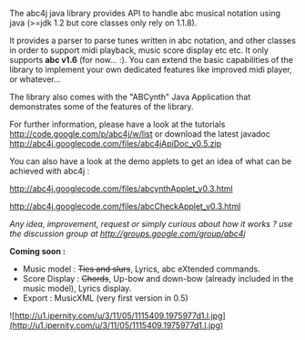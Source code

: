The abc4j java library provides API to handle abc musical notation using java (>=jdk 1.2 but core classes only rely on 1.1.8).

It provides a parser to parse tunes written in abc notation, and other classes in order to support midi playback, music score display etc etc.
It only supports **abc v1.6** (for now... :).
You can extend the basic capabilities of the library to implement your own dedicated features like improved midi player, or whatever...

The library also comes with the "ABCynth" Java Application that demonstrates some of the features of the library.

For further information, please have a look at the tutorials http://code.google.com/p/abc4j/w/list or download the latest javadoc http://abc4j.googlecode.com/files/abc4jApiDoc_v0.5.zip

You can also have a look at the demo applets to get an idea of what can be achieved with abc4j :

http://abc4j.googlecode.com/files/abcynthApplet_v0.3.html

http://abc4j.googlecode.com/files/abcCheckApplet_v0.3.html

_Any idea, improvement, request or simply curious about how it works ? use the discussion group at http://groups.google.com/group/abc4j_

**Coming soon :**
  * Music model : ~~Ties and slurs~~, Lyrics, abc eXtended commands.
  * Score Display : ~~Chords~~, Up-bow and down-bow (already included in the music model), Lyrics display.
  * Export : MusicXML (very first version in 0.5)

![http://u1.ipernity.com/u/3/11/05/1115409.1975977d1.l.jpg](http://u1.ipernity.com/u/3/11/05/1115409.1975977d1.l.jpg)